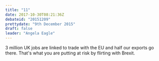 ```yaml
---
title: "11"
date: 2017-10-30T08:21:36Z
debateid: "20151209"
prettydate: "9th December 2015"
draft: false
leader: "Angela Eagle"
---
```


3 million UK jobs are linked to trade with the EU and half our exports go there. That's what you are putting at risk by flirting with Brexit.